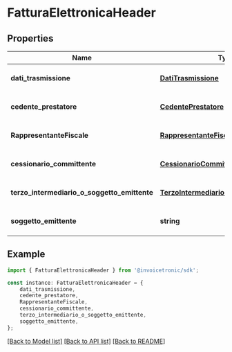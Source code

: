 # FatturaElettronicaHeader


## Properties

Name | Type | Description | Notes
------------ | ------------- | ------------- | -------------
**dati_trasmissione** | [**DatiTrasmissione**](DatiTrasmissione.md) |  | [optional] [default to undefined]
**cedente_prestatore** | [**CedentePrestatore**](CedentePrestatore.md) |  | [optional] [default to undefined]
**RappresentanteFiscale** | [**RappresentanteFiscale**](RappresentanteFiscale.md) |  | [optional] [default to undefined]
**cessionario_committente** | [**CessionarioCommittente**](CessionarioCommittente.md) |  | [optional] [default to undefined]
**terzo_intermediario_o_soggetto_emittente** | [**TerzoIntermediarioOSoggettoEmittente**](TerzoIntermediarioOSoggettoEmittente.md) |  | [optional] [default to undefined]
**soggetto_emittente** | **string** |  | [optional] [default to undefined]

## Example

```typescript
import { FatturaElettronicaHeader } from '@invoicetronic/sdk';

const instance: FatturaElettronicaHeader = {
    dati_trasmissione,
    cedente_prestatore,
    RappresentanteFiscale,
    cessionario_committente,
    terzo_intermediario_o_soggetto_emittente,
    soggetto_emittente,
};
```

[[Back to Model list]](../README.md#documentation-for-models) [[Back to API list]](../README.md#documentation-for-api-endpoints) [[Back to README]](../README.md)
